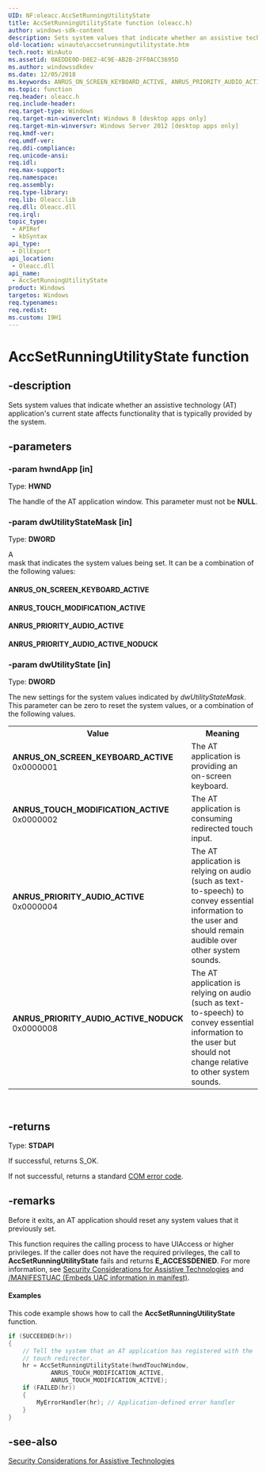 ```yaml
---
UID: NF:oleacc.AccSetRunningUtilityState
title: AccSetRunningUtilityState function (oleacc.h)
author: windows-sdk-content
description: Sets system values that indicate whether an assistive technology (AT) application's current state affects functionality that is typically provided by the system.
old-location: winauto\accsetrunningutilitystate.htm
tech.root: WinAuto
ms.assetid: 0AEDDE0D-D8E2-4C9E-AB2B-2FF0ACC3695D
ms.author: windowssdkdev
ms.date: 12/05/2018
ms.keywords: ANRUS_ON_SCREEN_KEYBOARD_ACTIVE, ANRUS_PRIORITY_AUDIO_ACTIVE, ANRUS_PRIORITY_AUDIO_ACTIVE_NODUCK, ANRUS_TOUCH_MODIFICATION_ACTIVE, AccSetRunningUtilityState, AccSetRunningUtilityState function [Windows Accessibility], oleacc/AccSetRunningUtilityState, winauto.accsetrunningutilitystate
ms.topic: function
req.header: oleacc.h
req.include-header: 
req.target-type: Windows
req.target-min-winverclnt: Windows 8 [desktop apps only]
req.target-min-winversvr: Windows Server 2012 [desktop apps only]
req.kmdf-ver: 
req.umdf-ver: 
req.ddi-compliance: 
req.unicode-ansi: 
req.idl: 
req.max-support: 
req.namespace: 
req.assembly: 
req.type-library: 
req.lib: Oleacc.lib
req.dll: Oleacc.dll
req.irql: 
topic_type:
 - APIRef
 - kbSyntax
api_type:
 - DllExport
api_location:
 - Oleacc.dll
api_name:
 - AccSetRunningUtilityState
product: Windows
targetos: Windows
req.typenames: 
req.redist: 
ms.custom: 19H1
---
```


# AccSetRunningUtilityState function


## -description


Sets system values that indicate whether an assistive technology (AT) application's current state  affects  functionality that is typically provided by the system. 


## -parameters




### -param hwndApp [in]

Type: <b>HWND</b>

The handle of the AT application window. This parameter must not be <b>NULL</b>.


### -param dwUtilityStateMask [in]

Type: <b>DWORD</b>


A  
mask that indicates the system values being set. It can be a combination of the following values:



<a id="ANRUS_ON_SCREEN_KEYBOARD_ACTIVE"></a>
<a id="anrus_on_screen_keyboard_active"></a>


#### ANRUS_ON_SCREEN_KEYBOARD_ACTIVE

<a id="ANRUS_TOUCH_MODIFICATION_ACTIVE"></a>
<a id="anrus_touch_modification_active"></a>


#### ANRUS_TOUCH_MODIFICATION_ACTIVE

<a id="ANRUS_PRIORITY_AUDIO_ACTIVE"></a>
<a id="anrus_priority_audio_active"></a>


#### ANRUS_PRIORITY_AUDIO_ACTIVE

<a id="ANRUS_PRIORITY_AUDIO_ACTIVE_NODUCK"></a>
<a id="anrus_priority_audio_active_noduck"></a>


#### ANRUS_PRIORITY_AUDIO_ACTIVE_NODUCK


### -param dwUtilityState [in]

Type: <b>DWORD</b>


The new settings for the system values indicated by <i>dwUtilityStateMask</i>. This parameter can be zero to reset the system values, or a combination of the following values.



<table>
<tr>
<th>Value</th>
<th>Meaning</th>
</tr>
<tr>
<td width="40%"><a id="ANRUS_ON_SCREEN_KEYBOARD_ACTIVE"></a><a id="anrus_on_screen_keyboard_active"></a><dl>
<dt><b>ANRUS_ON_SCREEN_KEYBOARD_ACTIVE</b></dt>
<dt>0x0000001</dt>
</dl>
</td>
<td width="60%">
The AT application is providing an on-screen keyboard.

</td>
</tr>
<tr>
<td width="40%"><a id="ANRUS_TOUCH_MODIFICATION_ACTIVE"></a><a id="anrus_touch_modification_active"></a><dl>
<dt><b>ANRUS_TOUCH_MODIFICATION_ACTIVE</b></dt>
<dt>0x0000002</dt>
</dl>
</td>
<td width="60%">
The AT application is consuming redirected touch input. 

</td>
</tr>
<tr>
<td width="40%"><a id="ANRUS_PRIORITY_AUDIO_ACTIVE"></a><a id="anrus_priority_audio_active"></a><dl>
<dt><b>ANRUS_PRIORITY_AUDIO_ACTIVE</b></dt>
<dt>0x0000004</dt>
</dl>
</td>
<td width="60%">
The AT application is relying on audio (such as text-to-speech) to convey essential information to the user and should remain audible over other system sounds.

</td>
</tr>
<tr>
<td width="40%"><a id="ANRUS_PRIORITY_AUDIO_ACTIVE_NODUCK"></a><a id="anrus_priority_audio_active_noduck"></a><dl>
<dt><b>ANRUS_PRIORITY_AUDIO_ACTIVE_NODUCK</b></dt>
<dt>0x0000008</dt>
</dl>
</td>
<td width="60%">
The AT application is relying on audio (such as text-to-speech) to convey essential information to the user but should not change relative to other system sounds.

</td>
</tr>
</table>
 


## -returns



Type: <b>STDAPI</b>

If successful, returns S_OK.

If not successful, returns a standard <a href="https://docs.microsoft.com/windows/desktop/WinAuto/return-values">COM error code</a>.




## -remarks



Before it exits, an AT application should reset any system values that it previously set. 

This function requires the calling process to have UIAccess or higher privileges.  If the caller does not have the required privileges, the call to <b>AccSetRunningUtilityState</b> fails and returns <b>E_ACCESSDENIED</b>. For more information, see <a href="https://docs.microsoft.com/windows/desktop/WinAuto/uiauto-securityoverview">Security Considerations for Assistive Technologies</a> and <a href="https://go.microsoft.com/fwlink/p/?linkid=207612">/MANIFESTUAC (Embeds UAC information in manifest)</a>.


#### Examples

This code example shows how to call the <b>AccSetRunningUtilityState</b> function.


```cpp
if (SUCCEEDED(hr))
{
    // Tell the system that an AT application has registered with the 
    // touch redirector.
    hr = AccSetRunningUtilityState(hwndTouchWindow, 
            ANRUS_TOUCH_MODIFICATION_ACTIVE, 
            ANRUS_TOUCH_MODIFICATION_ACTIVE);
    if (FAILED(hr))
    {
        MyErrorHandler(hr); // Application-defined error handler
    }
}

```





## -see-also




<a href="https://docs.microsoft.com/windows/desktop/WinAuto/uiauto-securityoverview">Security Considerations for Assistive Technologies</a>
 

 

